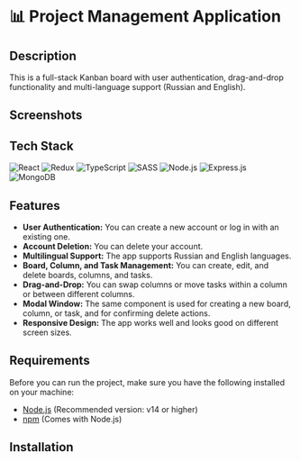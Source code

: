 # 📊 Project Management Application

## Description

This is a full-stack Kanban board with user authentication, drag-and-drop functionality and multi-language support (Russian and English).

## Screenshots

## Tech Stack
![React](https://img.shields.io/badge/react-%2320232a.svg?style=for-the-badge&logo=react&logoColor=%2361DAFB)
![Redux](https://img.shields.io/badge/Redux-593D88?style=for-the-badge&logo=redux&logoColor=white)
![TypeScript](https://img.shields.io/badge/TypeScript-007ACC?style=for-the-badge&logo=typescript&logoColor=white)
![SASS](https://img.shields.io/badge/Sass-CC6699?style=for-the-badge&logo=sass&logoColor=white)
![Node.js](https://img.shields.io/badge/Node%20js-339933?style=for-the-badge&logo=nodedotjs&logoColor=white)
![Express.js](https://img.shields.io/badge/Express%20js-000000?style=for-the-badge&logo=express&logoColor=white)
![MongoDB](https://img.shields.io/badge/MongoDB-4EA94B?style=for-the-badge&logo=mongodb&logoColor=white)

## Features

- **User Authentication:** You can create a new account or log in with an existing one.
- **Account Deletion:** You can delete your account.
- **Multilingual Support:** The app supports Russian and English languages.
- **Board, Column, and Task Management:** You can create, edit, and delete boards, columns, and tasks.
- **Drag-and-Drop:** You can swap columns or move tasks within a column or between different columns.
- **Modal Window:** The same component is used for creating a new board, column, or task, and for confirming delete actions.
- **Responsive Design:** The app works well and looks good on different screen sizes.

## Requirements

Before you can run the project, make sure you have the following installed on your machine:

- [Node.js](https://nodejs.org/) (Recommended version: v14 or higher)
- [npm](https://www.npmjs.com/) (Comes with Node.js)

## Installation

